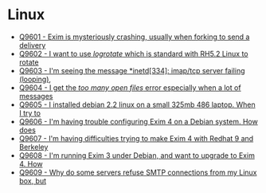 Linux
====

- [Q9601 - Exim is mysteriously crashing, usually when forking to send a delivery](Q9601)
- [Q9602 - I want to use *logrotate* which is standard with RH5.2 Linux to rotate](Q9602)
- [Q9603 - I'm seeing the message *inetd[334]: imap/tcp server failing (looping),](Q9603)
- [Q9604 - I get the *too many open files* error especially when a lot of messages](Q9604)
- [Q9605 - I installed debian 2.2 linux on a small 325mb 486 laptop. When I try to](Q9605)
- [Q9606 - I'm having trouble configuring Exim 4 on a Debian system. How does](Q9606)
- [Q9607 - I'm having difficulties trying to make Exim 4 with Redhat 9 and Berkeley](Q9607)
- [Q9608 - I'm running Exim 3 under Debian, and want to upgrade to Exim 4. How](Q9608)
- [Q9609 - Why do some servers refuse SMTP connections from my Linux box, but](Q9609)
